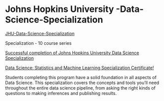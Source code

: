 # Johns Hopkins University -Data-Science-Specialization

[JHU-Data-Science-Specialization](https://www.idies.jhu.edu/what-we-do/education-and-outreach/coursera-johns-hopkins/)

Specialization - 10 course series

[Successful completion of Johns Hopkins University Data Science Specialization](https://www.coursera.org/account/accomplishments/specialization/2AC5B28T9FCT)

[Data Science: Statistics and Machine Learning Specialization Certificate!](https://www.coursera.org/my-learning?myLearningTab=COMPLETED&page=3)


Students completing this program have a solid foundation in all aspects of Data Science. This specialization covers the concepts and tools you’ll need throughout the entire data science pipeline, from asking the right kinds of questions to making inferences and publishing results.
